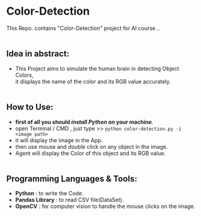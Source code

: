 # Color-Detection

This Repo. contains "Color-Detection" project for AI course ..
<br><br>


## Idea in abstract:

- This Project aims to simulate the human brain in detecting Object Colors,<br>
  it displays the name of the color and its RGB value accurately.
 <br><br>
 
 
## How to Use:
 
 - **first of all you should *install Python* on your machine**.
 - open Terminal / CMD , just type >> `python color-detection.py -i <image path>`
 - it will display the image in the App.
 - then use mouse and double click on any object in the image.
 - Agent will display the Color of this object and its RGB value.
<br><br>

## Programming Languages & Tools:
- **Python** : to write the Code.
- **Pandas Library** : to read CSV file(DataSet).
- **OpenCV** : for computer vision to handle the mouse clicks on the image.
